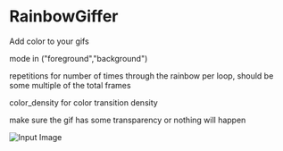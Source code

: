 # RainbowGiffer
Add color to your gifs

mode in ("foreground","background")

repetitions for number of times through the rainbow per loop, should be some multiple of the total frames

color_density for color transition density

make sure the gif has some transparency or nothing will happen


![Input Image](/transparent_monkey_small.gif)
